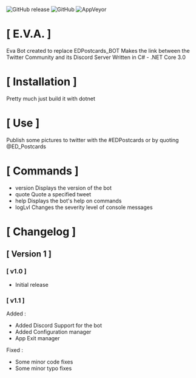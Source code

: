 ![GitHub release](https://img.shields.io/github/release/Foxlider/Eva.svg?style=flat-square)
![GitHub](https://img.shields.io/github/license/Foxlider/Eva.svg?style=flat-square)
![AppVeyor](https://img.shields.io/appveyor/ci/Foxlider/Eva.svg?logo=appveyor&style=flat-square)

# [ E.V.A. ]
Eva Bot created to replace EDPostcards_BOT 
Makes the link between the Twitter Community and its Discord Server
Written in C# - .NET Core 3.0 

# [ Installation ]
Pretty much just build it with dotnet

# [ Use ]
Publish some pictures to twitter with the #EDPostcards or by quoting @ED_Postcards

# [ Commands ]
 - version		Displays the version of the bot
 - quote		Quote a specified tweet
 - help			Displays the bot's help on commands
 - logLvl		Changes the severity level of console messages

 # [ Changelog ]

## [ Version 1 ]  
###   [ v1.0 ]
 - Initial release  
###   [ v1.1 ]  
Added :
  - Added Discord Support for the bot
  - Added Configuration manager
  - App Exit manager 

Fixed : 
  - Some minor code fixes  
  - Some minor typo fixes  